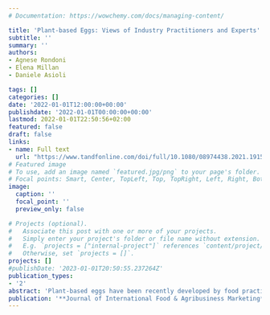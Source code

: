 ```yaml
---
# Documentation: https://wowchemy.com/docs/managing-content/

title: 'Plant-based Eggs: Views of Industry Practitioners and Experts'
subtitle: ''
summary: ''
authors:
- Agnese Rondoni 
- Elena Millan 
- Daniele Asioli

tags: []
categories: []
date: '2022-01-01T12:00:00+00:00'
publishdate: '2022-01-01T00:00:00+00:00'
lastmod: 2022-01-01T22:50:56+02:00
featured: false
draft: false
links: 
- name: Full text
  url: "https://www.tandfonline.com/doi/full/10.1080/08974438.2021.1915222"
# Featured image
# To use, add an image named `featured.jpg/png` to your page's folder.
# Focal points: Smart, Center, TopLeft, Top, TopRight, Left, Right, BottomLeft, Bottom, BottomRight.
image:
  caption: ''
  focal_point: ''
  preview_only: false

# Projects (optional).
#   Associate this post with one or more of your projects.
#   Simply enter your project's folder or file name without extension.
#   E.g. `projects = ["internal-project"]` references `content/project/deep-learning/index.md`.
#   Otherwise, set `projects = []`.
projects: []
#publishDate: '2023-01-01T20:50:55.237264Z'
publication_types: 
- '2'
abstract: 'Plant-based eggs have been recently developed by food practitioners as an alternative to conventional eggs. However, there is uncertainty on how the current egg market will react to plant-based eggs, as well as lack of knowledge about product development and regulations. In this manuscript, we explored this issue by conducting in-depth interviews with egg industries and retailers, as well as with plant-based egg manufacturers. Results show that despite egg manufacturers are struggling to provide an alternative to people who do not consume eggs, they are skeptical that plant-based eggs can replicate all eggs’ nutrients and functionalities. Furthermore, egg industries do not see plant-based eggs as potential competitors to their products, while plant-based egg manufactures argue that they will directly compete with eggs. Also, there is uncertainty on how to label and name plant-based eggs, which has important implications in terms of marketing and policy labeling of these new products.'
publication: '**Journal of International Food & Agribusiness Marketing**'
---
```

